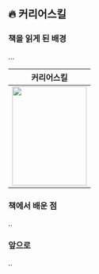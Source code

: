 ## 🔥 커리어스킬
### 책을 읽게 된 배경
...

|커리어스킬|
|---|
|<img src="http://image.yes24.com/momo/TopCate878/MidCate006/66449912.jpg" width="150" height="200"/>|

### 책에서 배운 점
..

### 앞으로
..